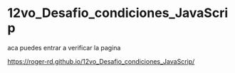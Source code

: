 # 12vo_Desafio_condiciones_JavaScrip
aca puedes entrar a verificar la pagina

https://roger-rd.github.io/12vo_Desafio_condiciones_JavaScrip/
